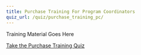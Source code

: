```yaml
---
title: Purchase Training For Program Coordinators
quiz_url: /quiz/purchase_training_pc/
---
```


Training Material Goes Here

[Take the Purchase Training Quiz](../../quiz/purchase_training_pc/)
